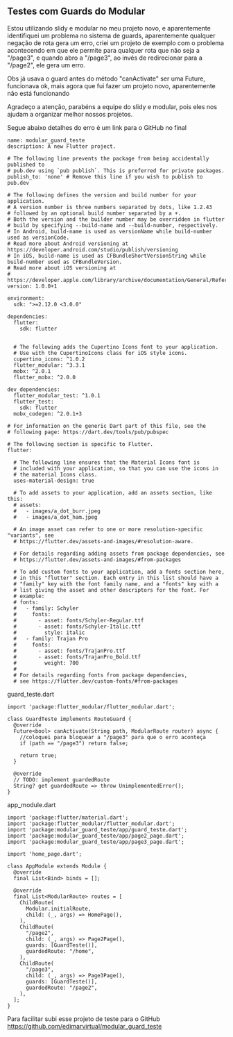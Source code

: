 ## Testes com Guards do Modular

Estou utilizando slidy e modular no meu projeto novo, e aparentemente identifiquei um problema no sistema de guards, aparentemente qualquer negação de rota gera um erro, criei um projeto de exemplo com o problema acontecendo em que ele permite para qualquer rota que não seja a "/page3", e quando abro a "/page3", ao invés de redirecionar para a "/page2", ele gera um erro.

Obs já usava o guard antes do método "canActivate" ser uma Future<bool>, funcionava ok, mais agora que fui fazer um projeto novo, aparentemente não está funcionando

Agradeço a atenção, parabéns a equipe do slidy e modular, pois eles nos ajudam a organizar melhor nossos projetos.

Segue abaixo detalhes do erro é um link para o GitHub no final
  
```
name: modular_guard_teste
description: A new Flutter project.

# The following line prevents the package from being accidentally published to
# pub.dev using `pub publish`. This is preferred for private packages.
publish_to: 'none' # Remove this line if you wish to publish to pub.dev

# The following defines the version and build number for your application.
# A version number is three numbers separated by dots, like 1.2.43
# followed by an optional build number separated by a +.
# Both the version and the builder number may be overridden in flutter
# build by specifying --build-name and --build-number, respectively.
# In Android, build-name is used as versionName while build-number used as versionCode.
# Read more about Android versioning at https://developer.android.com/studio/publish/versioning
# In iOS, build-name is used as CFBundleShortVersionString while build-number used as CFBundleVersion.
# Read more about iOS versioning at
# https://developer.apple.com/library/archive/documentation/General/Reference/InfoPlistKeyReference/Articles/CoreFoundationKeys.html
version: 1.0.0+1

environment:
  sdk: ">=2.12.0 <3.0.0"

dependencies:
  flutter:
    sdk: flutter


  # The following adds the Cupertino Icons font to your application.
  # Use with the CupertinoIcons class for iOS style icons.
  cupertino_icons: ^1.0.2
  flutter_modular: ^3.3.1
  mobx: ^2.0.1
  flutter_mobx: ^2.0.0

dev_dependencies:
  flutter_modular_test: ^1.0.1
  flutter_test:
    sdk: flutter
  mobx_codegen: ^2.0.1+3

# For information on the generic Dart part of this file, see the
# following page: https://dart.dev/tools/pub/pubspec

# The following section is specific to Flutter.
flutter:

  # The following line ensures that the Material Icons font is
  # included with your application, so that you can use the icons in
  # the material Icons class.
  uses-material-design: true

  # To add assets to your application, add an assets section, like this:
  # assets:
  #   - images/a_dot_burr.jpeg
  #   - images/a_dot_ham.jpeg

  # An image asset can refer to one or more resolution-specific "variants", see
  # https://flutter.dev/assets-and-images/#resolution-aware.

  # For details regarding adding assets from package dependencies, see
  # https://flutter.dev/assets-and-images/#from-packages

  # To add custom fonts to your application, add a fonts section here,
  # in this "flutter" section. Each entry in this list should have a
  # "family" key with the font family name, and a "fonts" key with a
  # list giving the asset and other descriptors for the font. For
  # example:
  # fonts:
  #   - family: Schyler
  #     fonts:
  #       - asset: fonts/Schyler-Regular.ttf
  #       - asset: fonts/Schyler-Italic.ttf
  #         style: italic
  #   - family: Trajan Pro
  #     fonts:
  #       - asset: fonts/TrajanPro.ttf
  #       - asset: fonts/TrajanPro_Bold.ttf
  #         weight: 700
  #
  # For details regarding fonts from package dependencies,
  # see https://flutter.dev/custom-fonts/#from-packages
```

guard_teste.dart

```
import 'package:flutter_modular/flutter_modular.dart';

class GuardTeste implements RouteGuard {
  @override
  Future<bool> canActivate(String path, ModularRoute router) async {
    //coloquei para bloquear a "/page3" para que o erro aconteça
    if (path == "/page3") return false;

    return true;
  }

  @override
  // TODO: implement guardedRoute
  String? get guardedRoute => throw UnimplementedError();
}
```

app_module.dart

```
import 'package:flutter/material.dart';
import 'package:flutter_modular/flutter_modular.dart';
import 'package:modular_guard_teste/app/guard_teste.dart';
import 'package:modular_guard_teste/app/page2_page.dart';
import 'package:modular_guard_teste/app/page3_page.dart';

import 'home_page.dart';

class AppModule extends Module {
  @override
  final List<Bind> binds = [];

  @override
  final List<ModularRoute> routes = [
    ChildRoute(
      Modular.initialRoute,
      child: (_, args) => HomePage(),
    ),
    ChildRoute(
      "/page2",
      child: (_, args) => Page2Page(),
      guards: [GuardTeste()],
      guardedRoute: "/home",
    ),
    ChildRoute(
      "/page3",
      child: (_, args) => Page3Page(),
      guards: [GuardTeste()],
      guardedRoute: "/page2",
    ),
  ];
}
```  

Para facilitar subi esse projeto de teste para o GitHub
https://github.com/edimarvirtual/modular_guard_teste
